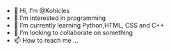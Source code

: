 - 👋 Hi, I’m @Kohicles
- 👀 I’m interested in programming
- 🌱 I’m currently learning Python,HTML, CSS and C++
- 💞️ I’m looking to collaborate on something
- 📫 How to reach me ...

<!---
Kohicles/Kohicles is a ✨ special ✨ repository because its `README.md` (this file) appears on your GitHub profile.
You can click the Preview link to take a look at your changes.
--->
